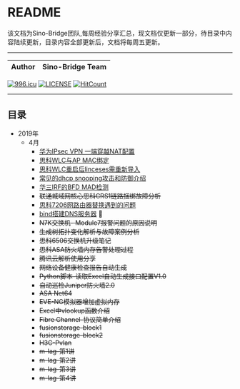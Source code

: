 README
======
该文档为Sino-Bridge团队,每周经验分享汇总，现文档仅更新一部分，待目录中内容陆续更新，目录内容全部更新后，文档将每周五更新。
***

|Author|Sino-Bridge Team|
|---|---

[![996.icu](https://img.shields.io/badge/link-996.icu-red.svg)](https://996.icu)
[![LICENSE](https://img.shields.io/badge/license-Anti%20996-blue.svg)](https://github.com/996icu/996.ICU/blob/master/LICENSE)
[![HitCount](http://hits.dwyl.io/Daniel-Net/Sino-bridge.svg)](http://hits.dwyl.io/Daniel-Net/Sino-bridge)
***

## 目录
* 2019年
    * 4月 
        * [华为IPsec VPN 一端穿越NAT配置](docs/issue-1.md)
        * [思科WLC与AP MAC绑定](docs/issue-2.md)
        * [思科WLC重启后linceses需重新导入](docs/issue-3.md)
        * [常见的dhcp snooping攻击和防御介绍](docs/issue-4.md)
        * [华三IRF的BFD  MAD检测](docs/issue-5.md)
        * ~~联通城域网核心思科CRS1链路捆绑故障分析~~
        * [思科7206网路由器替换遇到的问题](docs/issue-7.md)
        * [bind搭建DNS服务器](docs/issue-8.md) :high_brightness:
        * ~~N7K交换机- Module7报警问题的原因说明~~
        * ~~生成树拓扑变化解析与故障案例分析~~
        * ~~思科6506交换机升级笔记~~
        * ~~思科ASA防火墙内存告警处理过程~~
        * ~~腾讯云解析使用分享~~
        * ~~网络设备健康检查报告自动生成~~
        * ~~Python脚本-读取Excel自动生成接口配置V1.0~~
        * ~~自动巡检Juniper防火墙2.0~~
        * ~~ASA Net64~~
        * ~~EVE-NG模拟器增加虚拟内存~~
        * ~~Excel中vlookup函数介绍~~
        * ~~Fibre  Channel-协议简单介绍~~
        * ~~fusionstorage-block1~~
        * ~~fusionstorage-block2~~
        * ~~H3C-Pvlan~~
        * ~~m-lag-第1讲~~
        * ~~m-lag-第2讲~~
        * ~~m-lag-第3讲~~
        * ~~m-lag-第4讲~~

